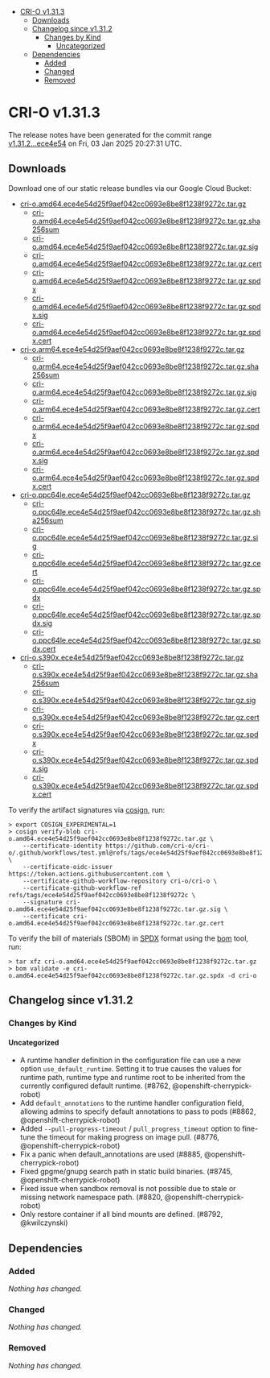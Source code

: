 - [CRI-O v1.31.3](#cri-o-v1313)
  - [Downloads](#downloads)
  - [Changelog since v1.31.2](#changelog-since-v1312)
    - [Changes by Kind](#changes-by-kind)
      - [Uncategorized](#uncategorized)
  - [Dependencies](#dependencies)
    - [Added](#added)
    - [Changed](#changed)
    - [Removed](#removed)

# CRI-O v1.31.3

The release notes have been generated for the commit range
[v1.31.2...ece4e54](https://github.com/cri-o/cri-o/compare/v1.31.2...v1.31.3) on Fri, 03 Jan 2025 20:27:31 UTC.

## Downloads

Download one of our static release bundles via our Google Cloud Bucket:

- [cri-o.amd64.ece4e54d25f9aef042cc0693e8be8f1238f9272c.tar.gz](https://storage.googleapis.com/cri-o/artifacts/cri-o.amd64.ece4e54d25f9aef042cc0693e8be8f1238f9272c.tar.gz)
  - [cri-o.amd64.ece4e54d25f9aef042cc0693e8be8f1238f9272c.tar.gz.sha256sum](https://storage.googleapis.com/cri-o/artifacts/cri-o.amd64.ece4e54d25f9aef042cc0693e8be8f1238f9272c.tar.gz.sha256sum)
  - [cri-o.amd64.ece4e54d25f9aef042cc0693e8be8f1238f9272c.tar.gz.sig](https://storage.googleapis.com/cri-o/artifacts/cri-o.amd64.ece4e54d25f9aef042cc0693e8be8f1238f9272c.tar.gz.sig)
  - [cri-o.amd64.ece4e54d25f9aef042cc0693e8be8f1238f9272c.tar.gz.cert](https://storage.googleapis.com/cri-o/artifacts/cri-o.amd64.ece4e54d25f9aef042cc0693e8be8f1238f9272c.tar.gz.cert)
  - [cri-o.amd64.ece4e54d25f9aef042cc0693e8be8f1238f9272c.tar.gz.spdx](https://storage.googleapis.com/cri-o/artifacts/cri-o.amd64.ece4e54d25f9aef042cc0693e8be8f1238f9272c.tar.gz.spdx)
  - [cri-o.amd64.ece4e54d25f9aef042cc0693e8be8f1238f9272c.tar.gz.spdx.sig](https://storage.googleapis.com/cri-o/artifacts/cri-o.amd64.ece4e54d25f9aef042cc0693e8be8f1238f9272c.tar.gz.spdx.sig)
  - [cri-o.amd64.ece4e54d25f9aef042cc0693e8be8f1238f9272c.tar.gz.spdx.cert](https://storage.googleapis.com/cri-o/artifacts/cri-o.amd64.ece4e54d25f9aef042cc0693e8be8f1238f9272c.tar.gz.spdx.cert)
- [cri-o.arm64.ece4e54d25f9aef042cc0693e8be8f1238f9272c.tar.gz](https://storage.googleapis.com/cri-o/artifacts/cri-o.arm64.ece4e54d25f9aef042cc0693e8be8f1238f9272c.tar.gz)
  - [cri-o.arm64.ece4e54d25f9aef042cc0693e8be8f1238f9272c.tar.gz.sha256sum](https://storage.googleapis.com/cri-o/artifacts/cri-o.arm64.ece4e54d25f9aef042cc0693e8be8f1238f9272c.tar.gz.sha256sum)
  - [cri-o.arm64.ece4e54d25f9aef042cc0693e8be8f1238f9272c.tar.gz.sig](https://storage.googleapis.com/cri-o/artifacts/cri-o.arm64.ece4e54d25f9aef042cc0693e8be8f1238f9272c.tar.gz.sig)
  - [cri-o.arm64.ece4e54d25f9aef042cc0693e8be8f1238f9272c.tar.gz.cert](https://storage.googleapis.com/cri-o/artifacts/cri-o.arm64.ece4e54d25f9aef042cc0693e8be8f1238f9272c.tar.gz.cert)
  - [cri-o.arm64.ece4e54d25f9aef042cc0693e8be8f1238f9272c.tar.gz.spdx](https://storage.googleapis.com/cri-o/artifacts/cri-o.arm64.ece4e54d25f9aef042cc0693e8be8f1238f9272c.tar.gz.spdx)
  - [cri-o.arm64.ece4e54d25f9aef042cc0693e8be8f1238f9272c.tar.gz.spdx.sig](https://storage.googleapis.com/cri-o/artifacts/cri-o.arm64.ece4e54d25f9aef042cc0693e8be8f1238f9272c.tar.gz.spdx.sig)
  - [cri-o.arm64.ece4e54d25f9aef042cc0693e8be8f1238f9272c.tar.gz.spdx.cert](https://storage.googleapis.com/cri-o/artifacts/cri-o.arm64.ece4e54d25f9aef042cc0693e8be8f1238f9272c.tar.gz.spdx.cert)
- [cri-o.ppc64le.ece4e54d25f9aef042cc0693e8be8f1238f9272c.tar.gz](https://storage.googleapis.com/cri-o/artifacts/cri-o.ppc64le.ece4e54d25f9aef042cc0693e8be8f1238f9272c.tar.gz)
  - [cri-o.ppc64le.ece4e54d25f9aef042cc0693e8be8f1238f9272c.tar.gz.sha256sum](https://storage.googleapis.com/cri-o/artifacts/cri-o.ppc64le.ece4e54d25f9aef042cc0693e8be8f1238f9272c.tar.gz.sha256sum)
  - [cri-o.ppc64le.ece4e54d25f9aef042cc0693e8be8f1238f9272c.tar.gz.sig](https://storage.googleapis.com/cri-o/artifacts/cri-o.ppc64le.ece4e54d25f9aef042cc0693e8be8f1238f9272c.tar.gz.sig)
  - [cri-o.ppc64le.ece4e54d25f9aef042cc0693e8be8f1238f9272c.tar.gz.cert](https://storage.googleapis.com/cri-o/artifacts/cri-o.ppc64le.ece4e54d25f9aef042cc0693e8be8f1238f9272c.tar.gz.cert)
  - [cri-o.ppc64le.ece4e54d25f9aef042cc0693e8be8f1238f9272c.tar.gz.spdx](https://storage.googleapis.com/cri-o/artifacts/cri-o.ppc64le.ece4e54d25f9aef042cc0693e8be8f1238f9272c.tar.gz.spdx)
  - [cri-o.ppc64le.ece4e54d25f9aef042cc0693e8be8f1238f9272c.tar.gz.spdx.sig](https://storage.googleapis.com/cri-o/artifacts/cri-o.ppc64le.ece4e54d25f9aef042cc0693e8be8f1238f9272c.tar.gz.spdx.sig)
  - [cri-o.ppc64le.ece4e54d25f9aef042cc0693e8be8f1238f9272c.tar.gz.spdx.cert](https://storage.googleapis.com/cri-o/artifacts/cri-o.ppc64le.ece4e54d25f9aef042cc0693e8be8f1238f9272c.tar.gz.spdx.cert)
- [cri-o.s390x.ece4e54d25f9aef042cc0693e8be8f1238f9272c.tar.gz](https://storage.googleapis.com/cri-o/artifacts/cri-o.s390x.ece4e54d25f9aef042cc0693e8be8f1238f9272c.tar.gz)
  - [cri-o.s390x.ece4e54d25f9aef042cc0693e8be8f1238f9272c.tar.gz.sha256sum](https://storage.googleapis.com/cri-o/artifacts/cri-o.s390x.ece4e54d25f9aef042cc0693e8be8f1238f9272c.tar.gz.sha256sum)
  - [cri-o.s390x.ece4e54d25f9aef042cc0693e8be8f1238f9272c.tar.gz.sig](https://storage.googleapis.com/cri-o/artifacts/cri-o.s390x.ece4e54d25f9aef042cc0693e8be8f1238f9272c.tar.gz.sig)
  - [cri-o.s390x.ece4e54d25f9aef042cc0693e8be8f1238f9272c.tar.gz.cert](https://storage.googleapis.com/cri-o/artifacts/cri-o.s390x.ece4e54d25f9aef042cc0693e8be8f1238f9272c.tar.gz.cert)
  - [cri-o.s390x.ece4e54d25f9aef042cc0693e8be8f1238f9272c.tar.gz.spdx](https://storage.googleapis.com/cri-o/artifacts/cri-o.s390x.ece4e54d25f9aef042cc0693e8be8f1238f9272c.tar.gz.spdx)
  - [cri-o.s390x.ece4e54d25f9aef042cc0693e8be8f1238f9272c.tar.gz.spdx.sig](https://storage.googleapis.com/cri-o/artifacts/cri-o.s390x.ece4e54d25f9aef042cc0693e8be8f1238f9272c.tar.gz.spdx.sig)
  - [cri-o.s390x.ece4e54d25f9aef042cc0693e8be8f1238f9272c.tar.gz.spdx.cert](https://storage.googleapis.com/cri-o/artifacts/cri-o.s390x.ece4e54d25f9aef042cc0693e8be8f1238f9272c.tar.gz.spdx.cert)

To verify the artifact signatures via [cosign](https://github.com/sigstore/cosign), run:

```console
> export COSIGN_EXPERIMENTAL=1
> cosign verify-blob cri-o.amd64.ece4e54d25f9aef042cc0693e8be8f1238f9272c.tar.gz \
    --certificate-identity https://github.com/cri-o/cri-o/.github/workflows/test.yml@refs/tags/ece4e54d25f9aef042cc0693e8be8f1238f9272c \
    --certificate-oidc-issuer https://token.actions.githubusercontent.com \
    --certificate-github-workflow-repository cri-o/cri-o \
    --certificate-github-workflow-ref refs/tags/ece4e54d25f9aef042cc0693e8be8f1238f9272c \
    --signature cri-o.amd64.ece4e54d25f9aef042cc0693e8be8f1238f9272c.tar.gz.sig \
    --certificate cri-o.amd64.ece4e54d25f9aef042cc0693e8be8f1238f9272c.tar.gz.cert
```

To verify the bill of materials (SBOM) in [SPDX](https://spdx.org) format using the [bom](https://sigs.k8s.io/bom) tool, run:

```console
> tar xfz cri-o.amd64.ece4e54d25f9aef042cc0693e8be8f1238f9272c.tar.gz
> bom validate -e cri-o.amd64.ece4e54d25f9aef042cc0693e8be8f1238f9272c.tar.gz.spdx -d cri-o
```

## Changelog since v1.31.2

### Changes by Kind

#### Uncategorized
 - A runtime handler definition in the configuration file can use a new option `use_default_runtime`. Setting it to true causes the values for runtime path, runtime type and runtime root to be inherited from the currently configured default runtime. (#8762, @openshift-cherrypick-robot)
 - Add `default_annotations` to the runtime handler configuration field, allowing admins to specify default annotations to pass to pods (#8862, @openshift-cherrypick-robot)
 - Added `--pull-progress-timeout` / `pull_progress_timeout` option to fine-tune the timeout for making progress on image pull. (#8776, @openshift-cherrypick-robot)
 - Fix a panic when default_annotations are used (#8885, @openshift-cherrypick-robot)
 - Fixed gpgme/gnupg search path in static build binaries. (#8745, @openshift-cherrypick-robot)
 - Fixed issue when sandbox removal is not possible due to stale or missing network namespace path. (#8820, @openshift-cherrypick-robot)
 - Only restore container if all bind mounts are defined. (#8792, @kwilczynski)

## Dependencies

### Added
_Nothing has changed._

### Changed
_Nothing has changed._

### Removed
_Nothing has changed._
